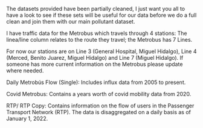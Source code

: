 The datasets provided have been partially cleaned, I just want you all to have a look to see if these sets will be useful for our data before we do a full clean and join them with our main pollutant dataset.

I have traffic data for the Metrobus which travels through 4 stations: The linea/line column relates to the route they travel; the Metrobus has 7 Lines.

For now our stations are on Line 3 (General Hospital, Miguel Hidalgo), Line 4 (Merced, Benito Juarez, Miguel Hidalgo) and Line 7 (Miguel Hidalgo). If someone has more current information on the Metrobus please update where needed.

Daily Metrobús Flow (Single): Includes influx data from 2005 to present.

Covid Metrobus: Contains a years worth of covid mobility data from 2020.

RTP/ RTP Copy: Contains information on the flow of users in the Passenger Transport Network (RTP). The data is disaggregated on a daily basis as of January 1, 2022.
